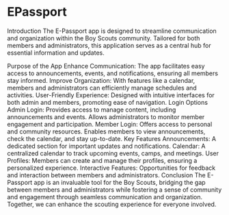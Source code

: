 # EPassport
Introduction
The E-Passport app is designed to streamline communication and organization within the Boy Scouts community. Tailored for both members and administrators, this application serves as a central hub for essential information and updates.

Purpose of the App
Enhance Communication: The app facilitates easy access to announcements, events, and notifications, ensuring all members stay informed.
Improve Organization: With features like a calendar, members and administrators can efficiently manage schedules and activities.
User-Friendly Experience: Designed with intuitive interfaces for both admin and members, promoting ease of navigation.
Login Options
Admin Login:
Provides access to manage content, including announcements and events.
Allows administrators to monitor member engagement and participation.
Member Login:
Offers access to personal and community resources.
Enables members to view announcements, check the calendar, and stay up-to-date.
Key Features
Announcements: A dedicated section for important updates and notifications.
Calendar: A centralized calendar to track upcoming events, camps, and meetings.
User Profiles: Members can create and manage their profiles, ensuring a personalized experience.
Interactive Features: Opportunities for feedback and interaction between members and administrators.
Conclusion
The E-Passport app is an invaluable tool for the Boy Scouts, bridging the gap between members and administrators while fostering a sense of community and engagement through seamless communication and organization. Together, we can enhance the scouting experience for everyone involved.
